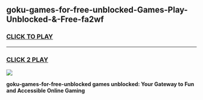 
## goku-games-for-free-unblocked-Games-Play-Unblocked-&-Free-fa2wf
<h3>
<a href="https://premium76.site?title=goku-games-for-free-unblocked&ref=24A">CLICK TO PLAY</a></h3>
<hr>

<h3>
<a href="https://premium76.site?title=goku-games-for-free-unblocked&ref=24A">CLICK 2 PLAY</a>
  
</h3>

<a href="https://premium76.site?title=goku-games-for-free-unblocked&ref=24A"><img src="https://clearcache.store/games.png"></a>


**goku-games-for-free-unblocked games unblocked: Your Gateway to Fun and Accessible Online Gaming**
